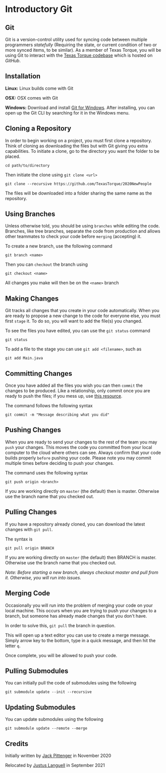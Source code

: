 # Introductory Git

## Git

Git is a version-control utility used for syncing code between multiple programmers _statefully_ (Requiring the state, or current condition of two or more synced items, to be similar). As a member of Texas Torque, you will be using Git to interact with the [Texas Torque codebase](https://github.com/TexasTorque) which is hosted on *GitHub*.

## Installation

**Linux:** Linux builds come with Git

**OSX:** OSX comes with Git

**Windows:** Download and install [Git for Windows](https://git-scm.com/download/win). After installing, you can open up the Git CLI by searching for it in the Windows menu.

## Cloning a Repository

In order to begin working on a project, you must first clone a repository. Think of cloning as downloading the files but with Git giving you extra capabilities. To initiate a clone, go to the directory you want the folder to be placed.

`cd path/to/directory`

Then initiate the clone using `git clone <url>`

`git clone --recursive https://github.com/TexasTorque/2020NewPeople`

The files will be downloaded into a folder sharing the same name as the repository.

## Using Branches

Unless otherwise told, you should be using `branches` while editing the code. Branches, like tree branches, separate the code from production and allows other teammates to check your code before `merging` (accepting) it.

To create a new branch, use the following command

`git branch <name>`

Then you can `checkout` the branch using

`git checkout <name>`

All changes you make will then be on the `<name>` branch

## Making Changes

Git tracks all changes that you create in your code automatically. When you are ready to propose a new change to the code for everyone else, you must first `stage` it. To do so, you will want to add the file(s) you changed.

To see the files you have edited, you can use the `git status` command

`git status`

To add a file to the stage you can use `git add <filename>`, such as

`git add Main.java`

## Committing Changes

Once you have added all the files you wish you can then `commit` the changes to be produced. Like a relationship, only commit once you are ready to push the files; if you mess up, use [this resource](https://dangitgit.com/en).

The command follows the following syntax

`git commit -m "Message describing what you did"`

## Pushing Changes

When you are ready to send your changes to the rest of the team you may `push` your changes. This moves the code you committed from your local computer to the cloud where others can see. Always confirm that your code builds properly `before` pushing your code. Please note you may commit multiple times before deciding to push your changes.

The command uses the following syntax

`git push origin <branch>`

If you are working directly on `master` (the default) then <branch> is master. Otherwise use the branch name that you checked out.

## Pulling Changes

If you have a repository already cloned, you can download the latest changes with `git pull`.

The syntax is

`git pull origin BRANCH`

If you are working directly on `master` (the default) then BRANCH is master. Otherwise use the branch name that you checked out.

*Note: Before starting a new branch, always checkout master and pull from it. Otherwise, you will run into issues.*

## Merging Code

Occasionally you will run into the problem of merging your code on your local machine. This occurs when you are trying to push your changes to a branch, but someone has already made changes that you don't have.

In order to solve this, `git pull` the branch in question.

This will open up a text editor you can use to create a merge message. Simply arrow key to the bottom, type in a quick message, and then hit the letter `q`.

Once complete, you will be allowed to push your code.

## Pulling Submodules

You can initially pull the code of submodules using the following

`git submodule update --init --recursive`

## Updating Submodules

You can update submodules using the following

`git submodule update --remote --merge`

## Credits

Initially written by [Jack Pittenger](https://github.com/realSaddy) in November 2020

Relocated by [Justus Languell](https://github.com/Juicestus) in September 2021
